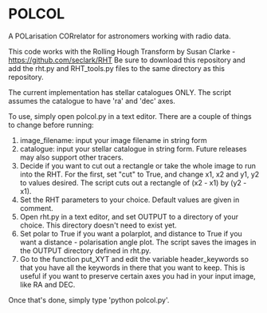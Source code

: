 # POLCOL
A POLarisation CORrelator for astronomers working with radio data.

This code works with the Rolling Hough Transform by Susan Clarke - https://github.com/seclark/RHT
Be sure to download this repository and add the rht.py and RHT_tools.py files to the same directory as this repository.

The current implementation has stellar catalogues ONLY. The script assumes the catalogue to have 'ra' and 'dec' axes.

To use, simply open polcol.py in a text editor. There are a couple of things to change before running:

1. image_filename: input your image filename in string form
2. catalogue: input your stellar catalogue in string form. Future releases may also support other tracers.
3. Decide if you want to cut out a rectangle or take the whole image to run into the RHT. For the first, set "cut" to True, and change x1, x2 and y1, y2 to values desired. The script cuts out a rectangle of (x2 - x1) by (y2 - x1). 
4. Set the RHT parameters to your choice. Default values are given in comment. 
5. Open rht.py in a text editor, and set OUTPUT to a directory of your choice. This directory doesn't need to exist yet.
6. Set polar to True if you want a polarplot, and distance to True if you want a distance - polarisation angle plot. The script saves the images in the OUTPUT directory defined in rht.py.
7. Go to the function put_XYT and edit the variable header_keywords so that you have all the keywords in there that you want to keep. This is useful if you want to preserve certain axes you had in your input image, like RA and DEC.

Once that's done, simply type 'python polcol.py'. 
